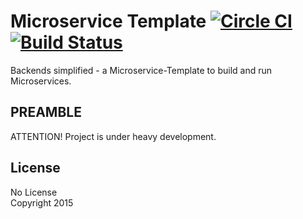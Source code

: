 # Microservice Template [![Circle CI](https://circleci.com/gh/SubKit/subkit-microservice.svg?style=svg)](https://circleci.com/gh/SubKit/subkit-microservice) [![Build Status](https://travis-ci.org/SubKit/subkit-microservice.svg?branch=master)](https://travis-ci.org/SubKit/subkit-microservice)

Backends simplified - a Microservice-Template to build and run Microservices.

PREAMBLE
---
ATTENTION! Project is under heavy development.

License
---
No License  
Copyright 2015  
